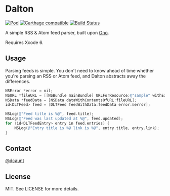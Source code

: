 Dalton
======

[![Pod](https://img.shields.io/cocoapods/v/Dalton.svg)](http://cocoapods.org/pods/Dalton)   [![Carthage compatible](https://img.shields.io/badge/Carthage-compatible-4BC51D.svg?style=flat)](https://github.com/Carthage/Carthage) [![Build Status](https://img.shields.io/travis/dcaunt/Dalton.svg)](https://travis-ci.org/dcaunt/Dalton)

A simple RSS & Atom feed parser, built upon [Ono](https://github.com/mattt/Ono).

Requires Xcode 6.

## Usage

Parsing feeds is simple. You don't need to know ahead of time whether you're parsing an RSS or Atom feed, and Dalton abstracts away the differences.

```objective-c
NSError *error = nil;
NSURL *fileURL = [[NSBundle mainBundle] URLForResource:@"sample" withExtension:@"xml"];
NSData *feedData = [NSData dataWithContentsOfURL:fileURL];
id<DLTFeed> feed = [DLTFeed feedWithData:feedData error:&error];

NSLog(@"Feed title is %@", feed.title);
NSLog(@"Feed was last updated at %@", feed.updated);
for (id<DLTFeedEntry> entry in feed.entries) {
    NSLog(@"Entry title is %@ link is %@", entry.title, entry.link);
}
```

## Contact 

[@dcaunt](https://twitter.com/dcaunt)

## License

MIT. See LICENSE for more details.
